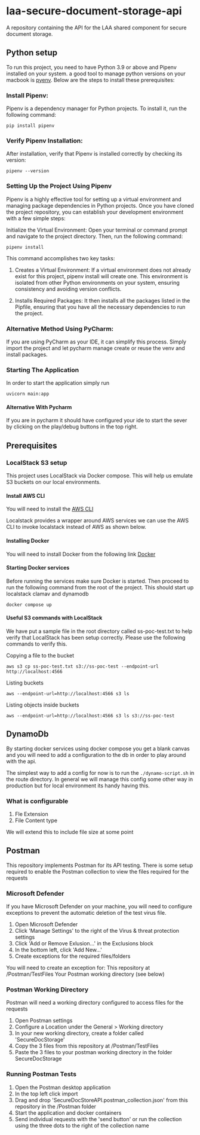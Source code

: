 # laa-secure-document-storage-api
A repository containing the API for the LAA shared component for secure document storage.

## Python setup
To run this project, you need to have Python 3.9 or above and Pipenv installed on your system. a good tool to manage python versions on your macbook is [pyenv](https://github.com/pyenv/pyenv). Below are the steps to install these prerequisites:

### Install Pipenv:
Pipenv is a dependency manager for Python projects. To install it, run the following command:
    
    pip install pipenv

### Verify Pipenv Installation:
After installation, verify that Pipenv is installed correctly by checking its version:
    
    pipenv --version

### Setting Up the Project Using Pipenv
Pipenv is a highly effective tool for setting up a virtual environment and managing package dependencies in Python projects. Once you have cloned the project repository, you can establish your development environment with a few simple steps:

Initialize the Virtual Environment:
Open your terminal or command prompt and navigate to the project directory. Then, run the following command:
    
    pipenv install

This command accomplishes two key tasks:

1. Creates a Virtual Environment: If a virtual environment does not already exist for this project, pipenv install will create one. This environment is isolated from other Python environments on your system, ensuring consistency and avoiding version conflicts.

2. Installs Required Packages: It then installs all the packages listed in the Pipfile, ensuring that you have all the necessary dependencies to run the project.

### Alternative Method Using PyCharm:
If you are using PyCharm as your IDE, it can simplify this process. Simply import the project and let pycharm manage create or reuse the venv and install packages.

### Starting The Application
In order to start the application simply run
    
    uvicorn main:app

#### Alternative With Pycharm
If you are in pycharm it should have configured your ide to start the sever  by clicking on the play/debug buttons in the top right.

## Prerequisites

### LocalStack S3 setup
This project uses LocalStack via Docker compose. This will help us emulate S3 buckets on our local environments.

#### Install AWS CLI
You will need to install the [AWS CLI](https://docs.aws.amazon.com/cli/latest/userguide/getting-started-install.html)

Localstack provides a wrapper around AWS services we can use the AWS CLI to invoke localstack instead of AWS as shown below.

#### Installing Docker
You will need to install Docker from the following link [Docker](https://docs.docker.com/engine/install/)

#### Starting Docker services
Before running the services make sure Docker is started. Then proceed to run the following command from the root of the project.
This should start up localstack  clamav and dynamodb
    
    docker compose up

#### Useful S3 commands with LocalStack
We have put a sample file in the root directory called ss-poc-test.txt to help verify that LocalStack has been setup correctly. Please use the following commands to verify this.

Copying a file to the bucket
    
    aws s3 cp ss-poc-test.txt s3://ss-poc-test --endpoint-url http://localhost:4566

Listing buckets
    
    aws --endpoint-url=http://localhost:4566 s3 ls

Listing objects inside buckets
    
    aws --endpoint-url=http://localhost:4566 s3 ls s3://ss-poc-test

## DynamoDb
By starting docker services using docker compose you get a blank canvas  and you will need to add a
configuration to the db in order to play around with the api.

The simplest way to add a config for now is to run the  ```./dynamo-script.sh``` in the route directory.
In general we will manage this config some other way in production but for local environment its handy having this.

### What is configurable
1. Fle Extension
2. File Content type

We will extend this to include file size at some point

## Postman

This repository implements Postman for its API testing. There is some setup required to enable the Postman collection to view the files required for the requests

### Microsoft Defender

If you have Microsoft Defender on your machine, you will need to configure exceptions to prevent the automatic deletion of the test virus file.

1. Open Microsoft Defender
2. Click 'Manage Settings' to the right of the Virus & threat protection settings
3. Click 'Add or Remove Exlusion...' in the Exclusions block
4. In the bottom left, click 'Add New...'
5. Create exceptions for the required files/folders

You will need to create an exception for:
This repository at /Postman/TestFiles
Your Postman working directory (see below)

### Postman Working Directory

Postman will need a working directory configured to access files for the requests

1. Open Postman settings
2. Configure a Location under the General > Working directory
3. In your new working directory, create a folder called 'SecureDocStorage'
4. Copy the 3 files from this repository at /Postman/TestFiles
5. Paste the 3 files to your postman working directory in the folder SecureDocStorage

### Running Postman Tests

1. Open the Postman desktop application
2. In the top left click import
3. Drag and drop 'SecureDocStoreAPI.postman_collection.json' from this repository in the /Postman folder
4. Start the application and docker containers
5. Send individual requests with the 'send button' or run the collection using the three dots to the right of the collection name